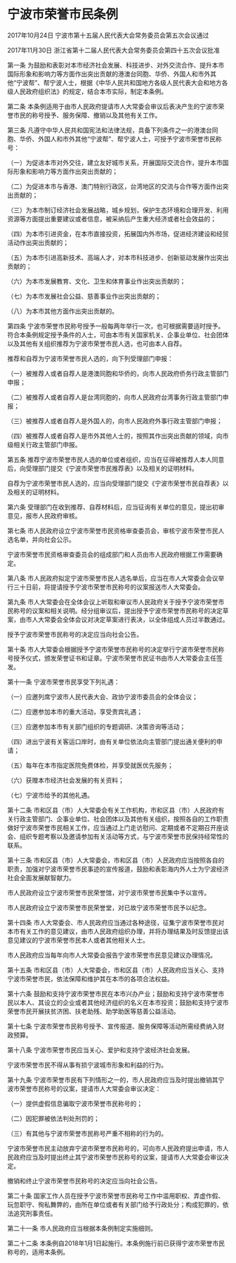 # 宁波市荣誉市民条例

2017年10月24日 宁波市第十五届人民代表大会常务委员会第五次会议通过

2017年11月30日 浙江省第十二届人民代表大会常务委员会第四十五次会议批准

<!-- INFO END -->

第一条 为鼓励和表彰对本市经济社会发展、科技进步、对外交流合作、提升本市国际形象和影响力等方面作出突出贡献的港澳台同胞、华侨、外国人和市外其他“宁波帮”、帮宁波人士，根据《中华人民共和国地方各级人民代表大会和地方各级人民政府组织法》的规定，结合本市实际，制定本条例。

第二条 本条例适用于由市人民政府提请市人大常委会审议后表决产生的宁波市荣誉市民的称号授予、服务保障、撤销以及其他有关工作。

第三条 凡遵守中华人民共和国宪法和法律法规，具备下列条件之一的港澳台同胞、华侨、外国人和市外其他“宁波帮”、帮宁波人士，可授予宁波市荣誉市民称号：

（一）为促进本市对外交往，建立友好城市关系，开展国际交流合作，提升本市国际形象和影响力等方面作出突出贡献的；

（二）为促进本市与香港、澳门特别行政区，台湾地区的交流与合作等方面作出突出贡献的；

（三）为本市制订经济社会发展战略，城乡规划，保护生态环境和合理开发、利用资源等方面提出重要建议或者信息，被采纳后产生重大经济或者社会效益的；

（四）为本市引进资金，在本市直接投资，拓展国内外市场，促进经济建设和经贸活动作出突出贡献的；

（五）为本市引进高新技术、高端人才，对本市科技进步、创新驱动发展作出突出贡献的；

（六）为本市发展教育、文化、卫生和体育事业作出突出贡献的；

（七）为本市发展社会公益、慈善事业作出突出贡献的；

（八）为本市其他方面作出突出贡献的。

第四条 宁波市荣誉市民称号授予一般每两年举行一次，也可根据需要适时授予。符合本条例规定授予条件的人士，可由本市有关国家机关、企事业单位、社会团体以及其他有关组织推荐为宁波市荣誉市民人选，也可由本人自荐。

推荐和自荐为宁波市荣誉市民人选的，向下列受理部门申报：

（一）被推荐人或者自荐人是港澳同胞和华侨的，向市人民政府侨务行政主管部门申报；

（二）被推荐人或者自荐人是台湾同胞的，向市人民政府台湾事务行政主管部门申报；

（三）被推荐人或者自荐人是外国人的，向市人民政府外事行政主管部门申报；

（四）被推荐人或者自荐人是市外其他人士的，按照其作出突出贡献的领域，向市级相关行政主管部门申报。

第五条 推荐宁波市荣誉市民人选的单位或者组织，应当在征得被推荐人本人同意后，向受理部门提交《宁波市荣誉市民推荐表》以及相关的证明材料。

自荐为宁波市荣誉市民人选的，应当向受理部门提交《宁波市荣誉市民自荐表》以及相关的证明材料。

第六条 受理部门在收到推荐、自荐材料后，应当征询有关单位的意见，提出初审意见，报市人民政府审核。

第七条 市人民政府设立宁波市荣誉市民资格审查委员会，审核宁波市荣誉市民人选名单，并向社会公示。

宁波市荣誉市民资格审查委员会的组成部门和人员由市人民政府根据工作需要确定。

第八条 市人民政府拟定宁波市荣誉市民人选名单后，应当在市人大常委会会议举行三十日前，将提请授予宁波市荣誉市民称号的议案报送市人大常委会。

第九条 市人大常委会在全体会议上听取和审议市人民政府关于授予宁波市荣誉市民称号的议案和相关说明。经分组审议后，提出授予宁波市荣誉市民称号的决定草案，由市人大常委会全体会议对决定草案进行表决，以全体组成人员过半数通过。

授予宁波市荣誉市民称号的决定应当向社会公告。

第十条 市人大常委会根据授予宁波市荣誉市民称号的决定举行宁波市荣誉市民称号授予仪式，颁发荣誉证书和证章。宁波市荣誉市民证书由市人大常委会主任签发。

第十一条 宁波市荣誉市民享受下列礼遇：

（一）应邀列席宁波市人民代表大会、政协宁波市委员会的全体会议；

（二）应邀参加本市的重大活动，享受贵宾礼遇；

（三）应邀参加本市有关部门组织的专题调研、决策咨询等活动；

（四）进出宁波有关客运口岸时，由有关单位依法向主管部门提出通关便利的申请；

（五）每年在本市指定医院免费体检，并享受就医优先服务；

（六）获赠本市经济社会发展的有关资料；

（七）宁波市给予的其他礼遇。

第十二条 市和区县（市）人大常委会有关工作机构，市和区县（市）人民政府有关行政主管部门、企事业单位、社会团体以及其他有关组织，按照各自的工作职责做好宁波市荣誉市民相关工作，应当通过上门走访慰问、定期或者不定期召开座谈会、组织专题考察以及邀请参加有关活动等方式，与宁波市荣誉市民保持经常性的联系。

第十三条 市和区县（市）人大常委会，市和区县（市）人民政府应当按照各自的职责，加强对宁波市荣誉市民事迹的宣传报道，鼓励和表彰海内外人士为宁波经济社会全面发展献智献力。

市人民政府设立宁波市荣誉市民荣誉馆，对宁波市荣誉市民集中予以宣传。

市人民政府设立宁波市荣誉市民荣誉堂，对已故宁波市荣誉市民予以纪念。

第十四条 市人大常委会、市人民政府应当通过各种途径，征集宁波市荣誉市民对本市有关工作的意见建议，由市人民政府组织办理，并将办理结果及时反馈提出该意见建议的宁波市荣誉市民本人或者其他相关人士。

市人民政府应当每年向市人大常委会报告宁波市荣誉市民意见建议办理情况。

第十五条 市和区县（市）人大常委会，市和区县（市）人民政府应当关心、支持宁波市荣誉市民，依法保障和维护其在本市的各项合法权益。

第十六条 鼓励和支持宁波市荣誉市民在本市兴办产业；鼓励和支持宁波市荣誉市民以本人、其设立的企业或者其他经济组织的名义在本市投资；鼓励和支持宁波市荣誉市民开展扶贫济困、扶老助残、助学助医等慈善公益活动。

第十七条 宁波市荣誉市民称号授予、宣传报道、服务保障等活动所需经费纳入财政预算。

第十八条 宁波市荣誉市民应当关心、爱护和支持宁波经济社会发展。

宁波市荣誉市民不得从事有损宁波城市形象和利益的行为。

第十九条 宁波市荣誉市民有下列情形之一的，市人民政府应当及时提出撤销其宁波市荣誉市民称号的议案，提请市人大常委会审议决定：

（一）提供虚假信息骗取宁波市荣誉市民称号的；

（二）因犯罪被依法判处刑罚的；

（三）有其他与宁波市荣誉市民称号严重不相称的行为的。

宁波市荣誉市民主动放弃宁波市荣誉市民称号的，可向市人民政府提出申请，市人民政府应当及时提出终止其宁波市荣誉市民称号的议案，提请市人大常委会审议决定。

撤销和终止宁波市荣誉市民称号的决定应当向社会公告。

第二十条 国家工作人员在授予宁波市荣誉市民称号工作中滥用职权、弄虚作假、玩忽职守、徇私舞弊的，由所在单位或者有关部门给予行政处分；构成犯罪的，依法追究刑事责任。

第二十一条 市人民政府应当根据本条例制定实施细则。

第二十二条 本条例自2018年1月1日起施行。本条例施行前已获得宁波市荣誉市民称号的，适用本条例。


